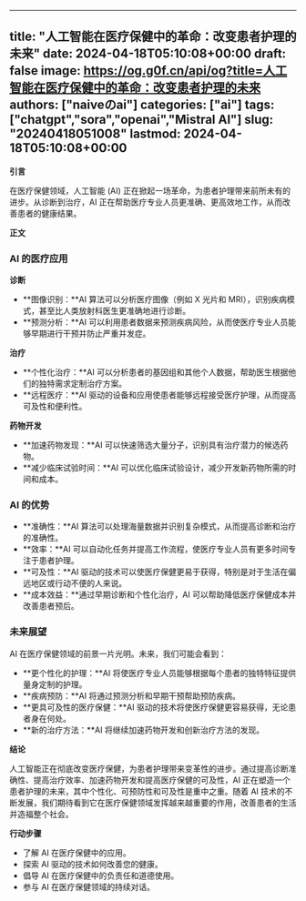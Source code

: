 
---
title: "人工智能在医疗保健中的革命：改变患者护理的未来"
date: 2024-04-18T05:10:08+00:00
draft: false
image: https://og.g0f.cn/api/og?title=人工智能在医疗保健中的革命：改变患者护理的未来
authors: ["naiveのai"]
categories: ["ai"]
tags: ["chatgpt","sora","openai","Mistral AI"]
slug: "20240418051008"
lastmod: 2024-04-18T05:10:08+00:00
---
**引言**

在医疗保健领域，人工智能 (AI) 正在掀起一场革命，为患者护理带来前所未有的进步。从诊断到治疗，AI 正在帮助医疗专业人员更准确、更高效地工作，从而改善患者的健康结果。

**正文**

### AI 的医疗应用

**诊断**

* **图像识别：**AI 算法可以分析医疗图像（例如 X 光片和 MRI），识别疾病模式，甚至比人类放射科医生更准确地进行诊断。
* **预测分析：**AI 可以利用患者数据来预测疾病风险，从而使医疗专业人员能够早期进行干预并防止严重并发症。

**治疗**

* **个性化治疗：**AI 可以分析患者的基因组和其他个人数据，帮助医生根据他们的独特需求定制治疗方案。
* **远程医疗：**AI 驱动的设备和应用使患者能够远程接受医疗护理，从而提高可及性和便利性。

**药物开发**

* **加速药物发现：**AI 可以快速筛选大量分子，识别具有治疗潜力的候选药物。
* **减少临床试验时间：**AI 可以优化临床试验设计，减少开发新药物所需的时间和成本。

### AI 的优势

* **准确性：**AI 算法可以处理海量数据并识别复杂模式，从而提高诊断和治疗的准确性。
* **效率：**AI 可以自动化任务并提高工作流程，使医疗专业人员有更多时间专注于患者护理。
* **可及性：**AI 驱动的技术可以使医疗保健更易于获得，特别是对于生活在偏远地区或行动不便的人来说。
* **成本效益：**通过早期诊断和个性化治疗，AI 可以帮助降低医疗保健成本并改善患者预后。

### 未来展望

AI 在医疗保健领域的前景一片光明。未来，我们可能会看到：

* **更个性化的护理：**AI 将使医疗专业人员能够根据每个患者的独特特征提供量身定制的护理。
* **疾病预防：**AI 将通过预测分析和早期干预帮助预防疾病。
* **更具可及性的医疗保健：**AI 驱动的技术将使医疗保健更容易获得，无论患者身在何处。
* **新的治疗方法：**AI 将继续加速药物开发和创新治疗方法的发现。

**结论**

人工智能正在彻底改变医疗保健，为患者护理带来变革性的进步。通过提高诊断准确性、提高治疗效率、加速药物开发和提高医疗保健的可及性，AI 正在塑造一个患者护理的未来，其中个性化、可预防性和可及性是重中之重。随着 AI 技术的不断发展，我们期待看到它在医疗保健领域发挥越来越重要的作用，改善患者的生活并造福整个社会。

**行动步骤**

* 了解 AI 在医疗保健中的应用。
* 探索 AI 驱动的技术如何改善您的健康。
* 倡导 AI 在医疗保健中的负责任和道德使用。
* 参与 AI 在医疗保健领域的持续对话。